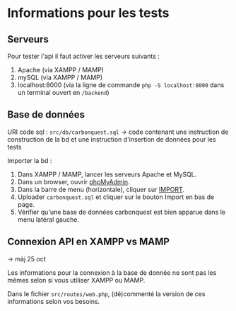 # Informations pour les tests

## Serveurs

Pour tester l'api il faut activer les serveurs suivants :
1. Apache (via XAMPP / MAMP)
2. mySQL (via XAMPP / MAMP)
3. localhost:8000 (via la ligne de commande `php -S localhost:8000` dans un terminal ouvert en `/backend`)

## Base de données

URI code sql : `src/db/carbonquest.sql`
-> code contenant une instruction de construction de la bd et une instruction d'insertion de données pour les tests

Importer la bd :
1. Dans XAMPP / MAMP, lancer les serveurs Apache et MySQL.
2. Dans un browser, ouvrir [phpMyAdmin](localhost/phpmyadmin/).
3. Dans la barre de menu (horizontale), cliquer sur [IMPORT](localhost/phpmyadmin/index.php?route=/server/import).
4. Uploader `carbonquest.sql` et cliquer sur le bouton Import en bas de page.
5. Vérifier qu'une base de données carbonquest est bien apparue dans le menu latéral gauche.

## Connexion API en XAMPP vs MAMP
-> màj 25 oct

Les informations pour la connexion à la base de donnée ne sont pas les mêmes selon si vous utiliser XAMPP ou MAMP.

Dans le fichier `src/routes/web.php`, (dé)commenté la version de ces informations selon vos besoins.
